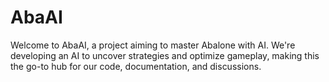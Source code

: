 # AbaAI
Welcome to AbaAI, a project aiming to master Abalone with AI. We're developing an AI to uncover strategies and optimize gameplay, making this the go-to hub for our code, documentation, and discussions.
